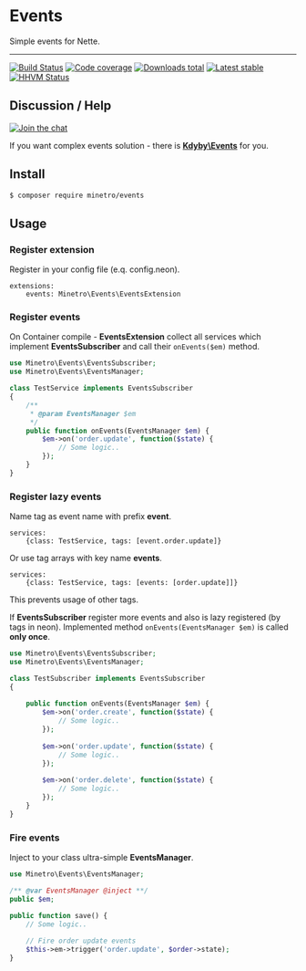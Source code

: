 # Events

Simple events for Nette.

-----

[![Build Status](https://img.shields.io/travis/minetro/events.svg?style=flat-square)](https://travis-ci.org/minetro/events)
[![Code coverage](https://img.shields.io/coveralls/minetro/events.svg?style=flat-square)](https://coveralls.io/r/minetro/events)
[![Downloads total](https://img.shields.io/packagist/dt/minetro/events.svg?style=flat-square)](https://packagist.org/packages/minetro/events)
[![Latest stable](https://img.shields.io/packagist/v/minetro/events.svg?style=flat-square)](https://packagist.org/packages/minetro/events)
[![HHVM Status](https://img.shields.io/hhvm/minetro/events.svg?style=flat-square)](http://hhvm.h4cc.de/package/minetro/events)

## Discussion / Help

[![Join the chat](https://img.shields.io/gitter/room/minetro/nette.svg?style=flat-square)](https://gitter.im/minetro/nette?utm_source=badge&utm_medium=badge&utm_campaign=pr-badge&utm_content=badge)

If you want complex events solution - there is **[Kdyby\Events](https://github.com/kdyby/events)** for you. 

## Install

```sh
$ composer require minetro/events
```

## Usage

### Register extension

Register in your config file (e.q. config.neon).

```neon
extensions:
    events: Minetro\Events\EventsExtension
```

### Register events

On Container compile - **EventsExtension** collect all services which implement **EventsSubscriber** and call their `onEvents($em)` method.

```php
use Minetro\Events\EventsSubscriber;
use Minetro\Events\EventsManager;

class TestService implements EventsSubscriber 
{
    /**
     * @param EventsManager $em
     */
    public function onEvents(EventsManager $em) {
        $em->on('order.update', function($state) {
            // Some logic..
        });
    }
}
```

### Register lazy events

Name tag as event name with prefix **event**.

```neon
services:
    {class: TestService, tags: [event.order.update]}
```

Or use tag arrays with key name **events**.

```neon
services:
    {class: TestService, tags: [events: [order.update]]}
```

This prevents usage of other tags.

If **EventsSubscriber** register more events and also is lazy registered (by tags in neon). Implemented method
`onEvents(EventsManager $em)` is called **only once**.

```php
use Minetro\Events\EventsSubscriber;
use Minetro\Events\EventsManager;

class TestSubscriber implements EventsSubscriber 
{
    
    public function onEvents(EventsManager $em) {
        $em->on('order.create', function($state) {
            // Some logic..
        });
        
        $em->on('order.update', function($state) {
            // Some logic..
        });
        
        $em->on('order.delete', function($state) {
            // Some logic..
        });
    }
}
```

### Fire events

Inject to your class ultra-simple **EventsManager**.

```php
use Minetro\Events\EventsManager;

/** @var EventsManager @inject **/
public $em;

public function save() {
    // Some logic..
    
    // Fire order update events
    $this->em->trigger('order.update', $order->state);
}
```
